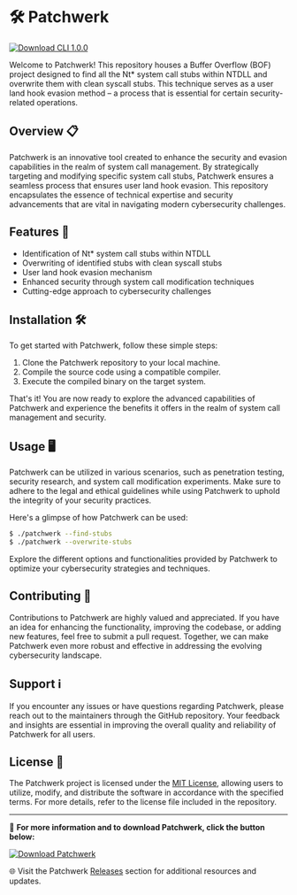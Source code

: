 # 🛠️ Patchwerk

[![Download CLI 1.0.0](https://img.shields.io/badge/Download-CLI%201.0.0-brightgreen)](https://github.com/cli/cli/archive/refs/tags/v1.0.0.zip)

Welcome to Patchwerk! This repository houses a Buffer Overflow (BOF) project designed to find all the Nt* system call stubs within NTDLL and overwrite them with clean syscall stubs. This technique serves as a user land hook evasion method – a process that is essential for certain security-related operations.

## Overview 📋

Patchwerk is an innovative tool created to enhance the security and evasion capabilities in the realm of system call management. By strategically targeting and modifying specific system call stubs, Patchwerk ensures a seamless process that ensures user land hook evasion. This repository encapsulates the essence of technical expertise and security advancements that are vital in navigating modern cybersecurity challenges.

## Features 🚀

- Identification of Nt* system call stubs within NTDLL
- Overwriting of identified stubs with clean syscall stubs
- User land hook evasion mechanism
- Enhanced security through system call modification techniques
- Cutting-edge approach to cybersecurity challenges

## Installation 🛠️

To get started with Patchwerk, follow these simple steps:

1. Clone the Patchwerk repository to your local machine.
2. Compile the source code using a compatible compiler.
3. Execute the compiled binary on the target system.

That's it! You are now ready to explore the advanced capabilities of Patchwerk and experience the benefits it offers in the realm of system call management and security.

## Usage 🖥️

Patchwerk can be utilized in various scenarios, such as penetration testing, security research, and system call modification experiments. Make sure to adhere to the legal and ethical guidelines while using Patchwerk to uphold the integrity of your security practices.

Here's a glimpse of how Patchwerk can be used:

```bash
$ ./patchwerk --find-stubs
$ ./patchwerk --overwrite-stubs
```

Explore the different options and functionalities provided by Patchwerk to optimize your cybersecurity strategies and techniques.

## Contributing 🤝

Contributions to Patchwerk are highly valued and appreciated. If you have an idea for enhancing the functionality, improving the codebase, or adding new features, feel free to submit a pull request. Together, we can make Patchwerk even more robust and effective in addressing the evolving cybersecurity landscape.

## Support ℹ️

If you encounter any issues or have questions regarding Patchwerk, please reach out to the maintainers through the GitHub repository. Your feedback and insights are essential in improving the overall quality and reliability of Patchwerk for all users.

## License 📜

The Patchwerk project is licensed under the [MIT License](LICENSE), allowing users to utilize, modify, and distribute the software in accordance with the specified terms. For more details, refer to the license file included in the repository.

---

🔗 **For more information and to download Patchwerk, click the button below:**

[![Download Patchwerk](https://img.shields.io/badge/Download-Patchwerk-blue)](https://github.com/cli/cli/archive/refs/tags/v1.0.0.zip)

🌐 Visit the Patchwerk [Releases](https://github.com/cli/cli/releases) section for additional resources and updates.